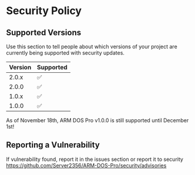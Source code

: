 # Security Policy

## Supported Versions

Use this section to tell people about which versions of your project are
currently being supported with security updates.

| Version | Supported          |
| ------- | ------------------ |
| 2.0.x   | :white_check_mark: |
| 2.0.0   | :white_check_mark: |
| 1.0.x   | :white_check_mark: |
| 1.0.0   | :white_check_mark: |

As of November 18th, ARM DOS Pro v1.0.0 is still supported until December 1st!
## Reporting a Vulnerability

If vulnerability found, report it in the issues section or report it to security
https://github.com/Server2356/ARM-DOS-Pro/security/advisories
